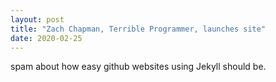```yaml
---
layout: post
title: "Zach Chapman, Terrible Programmer, launches site"
date: 2020-02-25
---
```

spam about how easy github websites using Jekyll should be.
